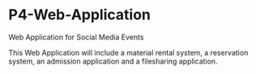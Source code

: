 P4-Web-Application
==================

Web Application for Social Media Events

This Web Application will include a material rental system, a reservation system, an admission application and a filesharing application.
